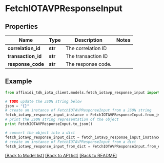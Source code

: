 # FetchIOTAVPResponseInput

## Properties

| Name               | Type    | Description        | Notes |
| ------------------ | ------- | ------------------ | ----- |
| **correlation_id** | **str** | The correlation ID |
| **transaction_id** | **str** | The transaction ID |
| **response_code**  | **str** | The response code. |

## Example

```python
from affinidi_tdk_iota_client.models.fetch_iotavp_response_input import FetchIOTAVPResponseInput

# TODO update the JSON string below
json = "{}"
# create an instance of FetchIOTAVPResponseInput from a JSON string
fetch_iotavp_response_input_instance = FetchIOTAVPResponseInput.from_json(json)
# print the JSON string representation of the object
print FetchIOTAVPResponseInput.to_json()

# convert the object into a dict
fetch_iotavp_response_input_dict = fetch_iotavp_response_input_instance.to_dict()
# create an instance of FetchIOTAVPResponseInput from a dict
fetch_iotavp_response_input_from_dict = FetchIOTAVPResponseInput.from_dict(fetch_iotavp_response_input_dict)
```

[[Back to Model list]](../README.md#documentation-for-models) [[Back to API list]](../README.md#documentation-for-api-endpoints) [[Back to README]](../README.md)
